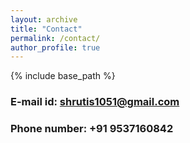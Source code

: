 ```yaml
---
layout: archive
title: "Contact"
permalink: /contact/
author_profile: true
---
```


{% include base_path %}

### E-mail id: shrutis1051@gmail.com
### Phone number: +91 9537160842
